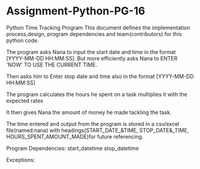# Assignment-Python-PG-16
Python Time Tracking Program
This document defines the implementation process,design, program dependencies and team(contributors)  for this python code.

The program asks Nana to input the start date and time in the format [YYYY-MM-DD HH:MM:SS]. But more efficiently asks Nana to ENTER 'NOW' TO USE THE CURRENT TIME.

Then asks him to Enter stop date and time also in the format [YYYY-MM-DD HH:MM:SS]

The program calculates the hours he spent on a task multiplies it with the expected rates

It then gives Nana the amount of money he made tackling the task.

The time entered and output from the program is stored in a csv/excel file(named:nana) with headings(START_DATE_&TIME, STOP_DATE&_TIME, HOURS_SPENT,AMOUNT_MADE)for future referencing.

Program Dependencies: start_datetime stop_datetime

Exceptions:
